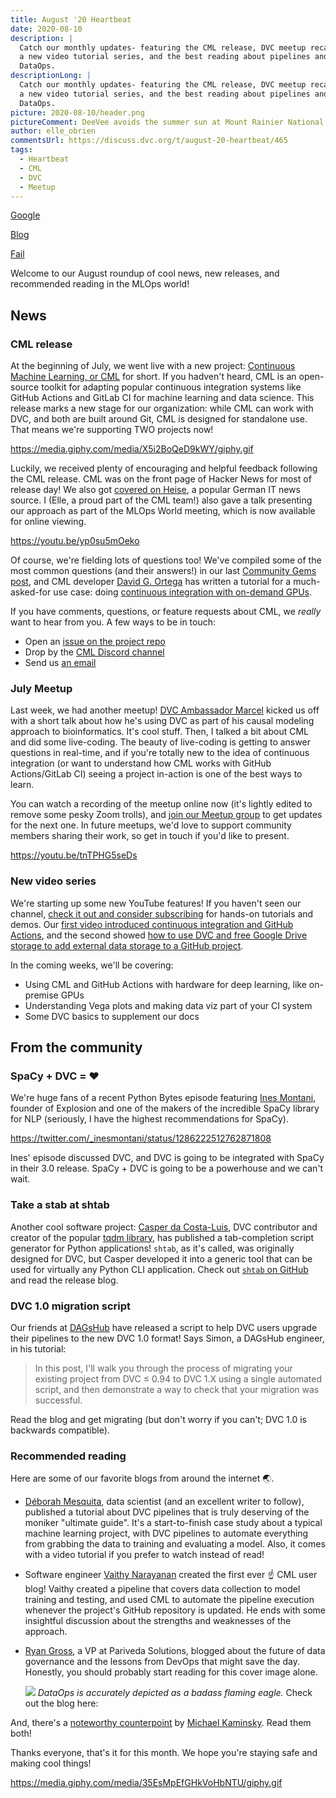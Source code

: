 ```yaml
---
title: August '20 Heartbeat
date: 2020-08-10
description: |
  Catch our monthly updates- featuring the CML release, DVC meetup recap, 
  a new video tutorial series, and the best reading about pipelines and
  DataOps.
descriptionLong: |
  Catch our monthly updates- featuring the CML release, DVC meetup recap, 
  a new video tutorial series, and the best reading about pipelines and
  DataOps.
picture: 2020-08-10/header.png
pictureComment: DeeVee avoids the summer sun at Mount Rainier National Park.
author: elle_obrien
commentsUrl: https://discuss.dvc.org/t/august-20-heartbeat/465
tags:
  - Heartbeat
  - CML
  - DVC
  - Meetup
---
```


[Google](https://www.google.com)

[Blog](/blog)

[Fail](/itsabadlink.com)

Welcome to our August roundup of cool news, new releases, and recommended
reading in the MLOps world!

## News

### CML release

At the beginning of July, we went live with a new project:
[Continuous Machine Learning, or CML](https://cml.dev) for short. If you
hadven't heard, CML is an open-source toolkit for adapting popular continuous
integration systems like GitHub Actions and GitLab CI for machine learning and
data science. This release marks a new stage for our organization: while CML can
work with DVC, and both are built around Git, CML is designed for standalone
use. That means we're supporting TWO projects now!

https://media.giphy.com/media/X5i2BoQeD9kWY/giphy.gif

Luckily, we received plenty of encouraging and helpful feedback following the
CML release. CML was on the front page of Hacker News for most of release day!
We also got
[covered on Heise](https://www.heise.de/news/Machine-Learning-CML-schickt-Daten-und-Modelltraining-in-die-Pipeline-4841023.html),
a popular German IT news source. I (Elle, a proud part of the CML team!) also
gave a talk presenting our approach as part of the MLOps World meeting, which is
now available for online viewing.

https://youtu.be/yp0su5mOeko

Of course, we're fielding lots of questions too! We've compiled some of the most
common questions (and their answers!) in our last
[Community Gems post](https://dvc.org/blog/july-20-community-gems), and CML
developer [David G. Ortega](https://github.com/DavidGOrtega) has written a
tutorial for a much-asked-for use case: doing
[continuous integration with on-demand GPUs](https://dvc.org/blog/cml-self-hosted-runners-on-demand-with-gpus).

If you have comments, questions, or feature requests about CML, we _really_ want
to hear from you. A few ways to be in touch:

- Open an [issue on the project repo](https://github.com/iterative/cml/issues)
- Drop by the [CML Discord channel](https://discord.gg/bzA6uY7)
- Send us [an email](mailto:support@dvc.org)

### July Meetup

Last week, we had another meetup!
[DVC Ambassador Marcel](http://mribeirodantas.me/) kicked us off with a short
talk about how he's using DVC as part of his causal modeling approach to
bioinformatics. It's cool stuff. Then, I talked a bit about CML and did some
live-coding. The beauty of live-coding is getting to answer questions in
real-time, and if you're totally new to the idea of continuous integration (or
want to understand how CML works with GitHub Actions/GitLab CI) seeing a project
in-action is one of the best ways to learn.

You can watch a recording of the meetup online now (it's lightly edited to
remove some pesky Zoom trolls), and
[join our Meetup group](https://www.meetup.com/DVC-Community-Virtual-Meetups) to
get updates for the next one. In future meetups, we'd love to support community
members sharing their work, so get in touch if you'd like to present.

https://youtu.be/tnTPHG5seDs

### New video series

We're starting up some new YouTube features! If you haven't seen our channel,
[check it out and consider subscribing](https://www.youtube.com/channel/UC37rp97Go-xIX3aNFVHhXfQ)
for hands-on tutorials and demos. Our
[first video introduced continuous integration and GitHub Actions](https://youtu.be/9BgIDqAzfuA),
and the second showed
[how to use DVC and free Google Drive storage to add external data storage to a GitHub project](https://youtu.be/kZKAuShWF0s).

In the coming weeks, we'll be covering:

- Using CML and GitHub Actions with hardware for deep learning, like on-premise
  GPUs
- Understanding Vega plots and making data viz part of your CI system
- Some DVC basics to supplement our docs

## From the community

### SpaCy + DVC = ❤️

We're huge fans of a recent Python Bytes episode featuring
[Ines Montani](https://twitter.com/_inesmontani), founder of Explosion and one
of the makers of the incredible SpaCy library for NLP (seriously, I have the
highest recommendations for SpaCy).

https://twitter.com/_inesmontani/status/1286222512762871808

Ines' episode discussed DVC, and DVC is going to be integrated with SpaCy in
their 3.0 release. SpaCy + DVC is going to be a powerhouse and we can't wait.

### Take a stab at shtab

Another cool software project:
[Casper da Costa-Luis](https://github.com/casperdcl), DVC contributor and
creator of the popular [tqdm library](https://github.com/tqdm/tqdm), has
published a tab-completion script generator for Python applications! `shtab`, as
it's called, was originally designed for DVC, but Casper developed it into a
generic tool that can be used for virtually any Python CLI application. Check
out [`shtab` on GitHub](https://github.com/iterative/shtab) and read the release
blog.

<external-link
href="https://dvc.org/blog/shtab-completion-release"
title="(Tab) Complete Any Python Application in 1 Minute or Less"
description="We've made a painless tab-completion script generator for Python applications!"
link="dvc.org"
image="/uploads/images/2020-08-10/shtab.png"/>

### DVC 1.0 migration script

Our friends at [DAGsHub](https://dagshub.com/) have released a script to help
DVC users upgrade their pipelines to the new DVC 1.0 format! Says Simon, a
DAGsHub engineer, in his tutorial:

> In this post, I'll walk you through the process of migrating your existing
> project from DVC ≤ 0.94 to DVC 1.X using a single automated script, and then
> demonstrate a way to check that your migration was successful.

Read the blog and get migrating (but don't worry if you can't; DVC 1.0 is
backwards compatible). <external-link
href="https://towardsdatascience.com/automatically-migrate-your-project-from-dvc-0-94-to-dvc-1-x-416a5b9e837b"
title="Automatically migrate your project from DVC≤ 0.94 to DVC 1.x"
description="Migrating your project from DVC ≤ 0.94 to DVC 1.x can be a very involved process. Here’s an easy way to do it."
link="medium.com"
image="/uploads/images/2020-08-10/dagshub.jpg"/>

### Recommended reading

Here are some of our favorite blogs from around the internet 🌏.

- [Déborah Mesquita](https://www.deborahmesquita.com/), data scientist (and an
  excellent writer to follow), published a tutorial about DVC pipelines that is
  truly deserving of the moniker "ultimate guide". It's a start-to-finish case
  study about a typical machine learning project, with DVC pipelines to automate
  everything from grabbing the data to training and evaluating a model. Also, it
  comes with a video tutorial if you prefer to watch instead of read!

<external-link
href="https://towardsdatascience.com/the-ultimate-guide-to-building-maintainable-machine-learning-pipelines-using-dvc-a976907b2a1b"
title="The ultimate guide to building maintainable Machine Learning pipelines using DVC"
description="Learn the principles for building maintainable Machine Learning pipelines using DVC"
link="medium.com"
image="/uploads/images/2020-08-10/deborah.jpg"/>

- Software engineer
  [Vaithy Narayanan](https://www.linkedin.com/in/vaithyanathan/) created the
  first ever ☝️ CML user blog! Vaithy created a pipeline that covers data
  collection to model training and testing, and used CML to automate the
  pipeline execution whenever the project's GitHub repository is updated. He
  ends with some insightful discussion about the strengths and weaknesses of the
  approach.

<external-link
href="https://medium.com/@karthik.vaithyanathan/using-continuous-machine-learning-to-run-your-ml-pipeline-eeeeacad69a3"
title="Using Continuous Machine Learning to Run Your ML Pipeline"
description="Vaithy Narayanan"
link="medium.com"
image="/uploads/images/2020-08-10/vaithy.jpg"/>

- [Ryan Gross](https://www.linkedin.com/in/ryan-w-gross/), a VP at Pariveda
  Solutions, blogged about the future of data governance and the lessons from
  DevOps that might save the day. Honestly, you should probably start reading
  for this cover image alone.

  ![](/uploads/images/2020-08-10/dataops.png) _DataOps is accurately depicted as
  a badass flaming eagle._ Check out the blog here:

<external-link
href="https://towardsdatascience.com/the-rise-of-dataops-from-the-ashes-of-data-governance-da3e0c3ac2c4"
title="The Rise of DataOps (from the ashes of Data Governance)"
description="Legacy Data Governance is broken in the ML era. Let’s rebuild it as an engineering discipline to drive orders-of-magnitude improvements."
link="medium.com"
image="/uploads/images/2020-08-10/ryan.png"/>

And, there's a
[noteworthy counterpoint](https://locallyoptimistic.com/post/git-for-data-not-a-silver-bullet/?utm_campaign=Data_Elixir&utm_source=Data_Elixir_298)
by
[Michael Kaminsky](https://www.linkedin.com/in/michael-the-data-guy-kaminsky/).
Read them both!

Thanks everyone, that's it for this month. We hope you're staying safe and
making cool things!

https://media.giphy.com/media/35EsMpEfGHkVoHbNTU/giphy.gif
